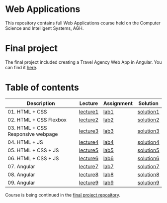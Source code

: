 # Web Applications
This repository contains full Web Applications course held on the Computer Science and Intelligent Systems, AGH.

# Final project 
The final project included creating a Travel Agency Web App in Angular. You can find it [here](https://github.com/lursz/AngularTravelAgency).
# Table of contents

| Description  | Lecture | Assignment | Solution |
| ------------- | ------------- | ------------- | ------------- |
| 01. HTML + CSS | [lecture1](Lectures/lecture1.pdf)  | [lab1](lab1/lab1.pdf) | [solution1](lab1/)|
| 02. HTML + CSS Flexbox | [lecture2](Lectures/lecture2.pdf)  | [lab2](lab2/lab2.pdf) | [solution2](lab2/)|
| 03. HTML + CSS Responsive webpage | [lecture3](Lectures/lecture3.pdf)  | [lab3](lab3/lab3.pdf) | [solution3](lab3/)|
| 04. HTML + JS | [lecture4](Lectures/lecture4.pdf)  | [lab4](lab4/lab4.pdf) | [solution4](lab4/)|
| 05. HTML + CSS + JS | [lecture5](Lectures/lecture5.pdf)  | [lab5](lab5/lab5.pdf) | [solution5](lab5/)|
| 06. HTML + CSS + JS | [lecture6](Lectures/lecture6.pdf)  | [lab6](lab6/lab6.pdf) | [solution6](lab6/)|
| 07. Angular | [lecture7](Lectures/lecture7.pdf)  | [lab7](lab7/lab7.pdf) | [solution7](lab7/)|
| 08. Angular | [lecture8](Lectures/lecture8.pdf)  | [lab8](lab8/lab8.pdf) | [solution8](lab8/)|
| 09. Angular | [lecture9](Lectures/lecture9.pdf)  | [lab9](lab9/lab9.pdf) | [solution9](lab9/)|

Course is being continued in the [final project repository](https://github.com/lursz/AngularTravelAgency).

